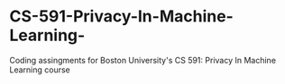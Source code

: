# CS-591-Privacy-In-Machine-Learning-
Coding assingments for Boston University's CS 591: Privacy In Machine Learning course
